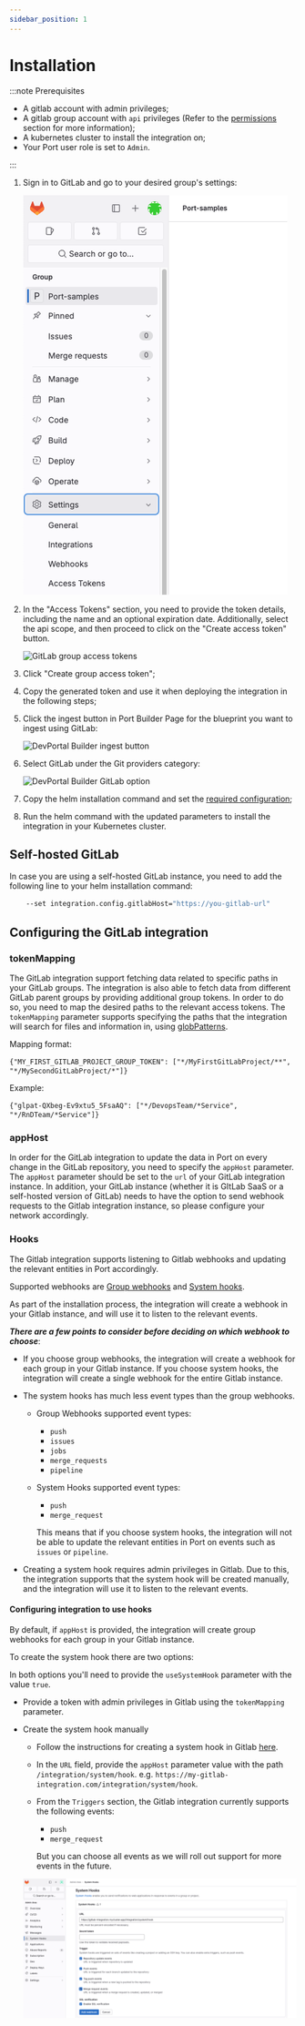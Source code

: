 ```yaml
---
sidebar_position: 1
---
```


# Installation

:::note Prerequisites

- A gitlab account with admin privileges;
- A gitlab group account with `api` privileges (Refer to the [permissions](./gitlab.md#permissions) section for more information);
- A kubernetes cluster to install the integration on;
- Your Port user role is set to `Admin`.

:::

1. Sign in to GitLab and go to your desired group's settings:

   ![GitLab group settings](../../../../../static/img/integrations/gitlab/GitLabGroupSettings.png)

2. In the "Access Tokens" section, you need to provide the token details, including the name and an optional expiration date. Additionally, select the api scope, and then proceed to click on the "Create access token" button.

   ![GitLab group access tokens](../../../../../static/img/integrations/gitlab/GitLabGroupAccessTokens.png)

3. Click "Create group access token";
4. Copy the generated token and use it when deploying the integration in the following steps;
5. Click the ingest button in Port Builder Page for the blueprint you want to ingest using GitLab:

   ![DevPortal Builder ingest button](../../../../../static/img/integrations/gitlab/DevPortalBuilderIngestButton.png)

6. Select GitLab under the Git providers category:

   ![DevPortal Builder GitLab option](../../../../../static/img/integrations/gitlab/DevPortalBuilderGitLabOption.png)

7. Copy the helm installation command and set the [required configuration](#configuring-the-gitlab-integration);

8. Run the helm command with the updated parameters to install the integration in your Kubernetes cluster.

## Self-hosted GitLab

In case you are using a self-hosted GitLab instance, you need to add the following line to your helm installation command:

```bash showLineNumbers
	--set integration.config.gitlabHost="https://you-gitlab-url"
```

## Configuring the GitLab integration

### tokenMapping

The GitLab integration support fetching data related to specific paths in your GitLab groups. The integration is also able to fetch data from different GitLab parent groups by providing additional group tokens. In order to do so, you need to map the desired paths to the relevant access tokens.
The `tokenMapping` parameter supports specifying the paths that the integration will search for files and information in, using [globPatterns](https://www.malikbrowne.com/blog/a-beginners-guide-glob-patterns).

Mapping format:

```showLineNumbers
{"MY_FIRST_GITLAB_PROJECT_GROUP_TOKEN": ["*/MyFirstGitLabProject/**", "*/MySecondGitLabProject/*"]}
```

Example:

```showLineNumbers
{"glpat-QXbeg-Ev9xtu5_5FsaAQ": ["*/DevopsTeam/*Service", "*/RnDTeam/*Service"]}
```

### appHost

In order for the GitLab integration to update the data in Port on every change in the GitLab repository, you need to specify the `appHost` parameter.
The `appHost` parameter should be set to the `url` of your GitLab integration instance. In addition, your GitLab instance (whether it is GItLab SaaS or a self-hosted version of GitLab) needs to have the option to send webhook requests to the Gitlab integration instance, so please configure your network accordingly.

### Hooks

The Gitlab integration supports listening to Gitlab webhooks and updating the relevant entities in Port accordingly.

Supported webhooks are [Group webhooks](https://docs.gitlab.com/ee/user/project/integrations/webhooks.html#group-webhooks) and [System hooks](https://docs.gitlab.com/ee/system_hooks/system_hooks.html).

As part of the installation process, the integration will create a webhook in your Gitlab instance, and will use it to listen to the relevant events.

**_There are a few points to consider before deciding on which webhook to choose_**:

- If you choose group webhooks, the integration will create a webhook for each group in your Gitlab instance. If you choose system hooks, the integration will create a single webhook for the entire Gitlab instance.
- The system hooks has much less event types than the group webhooks.

  - Group Webhooks supported event types:

    - `push`
    - `issues`
    - `jobs`
    - `merge_requests`
    - `pipeline`

  - System Hooks supported event types:

    - `push`
    - `merge_request`

    This means that if you choose system hooks, the integration will not be able to update the relevant entities in Port on events such as `issues` or `pipeline`.

- Creating a system hook requires admin privileges in Gitlab. Due to this, the integration supports that the system hook will be created manually, and the integration will use it to listen to the relevant events.

#### Configuring integration to use hooks

By default, if `appHost` is provided, the integration will create group webhooks for each group in your Gitlab instance.

To create the system hook there are two options:

In both options you'll need to provide the `useSystemHook` parameter with the value `true`.

- Provide a token with admin privileges in Gitlab using the `tokenMapping` parameter.
- Create the system hook manually

  - Follow the instructions for creating a system hook in Gitlab [here](https://docs.gitlab.com/ee/administration/system_hooks.html#create-a-system-hook).
  - In the `URL` field, provide the `appHost` parameter value with the path `/integration/system/hook`. e.g. `https://my-gitlab-integration.com/integration/system/hook`.
  - From the `Triggers` section, the Gitlab integration currently supports the following events:

    - `push`
    - `merge_request`

    But you can choose all events as we will roll out support for more events in the future.

  ![GitLab System Hook](../../../../../static/img/integrations/gitlab/GitLabSystemHook.png)
